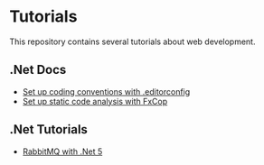 # Tutorials

This repository contains several tutorials about web development.

## .Net Docs
- [Set up coding conventions with .editorconfig](./.net-core/setup-coding-style-editorconfig.md)
- [Set up static code analysis with FxCop](./.net-core/setup-static-code-analysis-fxcop.md)

## .Net Tutorials
- [RabbitMQ with .Net 5](./RabbitMQ)
